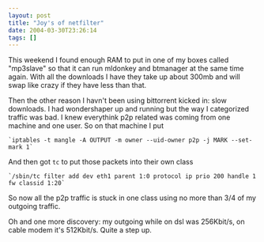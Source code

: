 ```yaml
---
layout: post
title: "Joy's of netfilter"
date: 2004-03-30T23:26:14
tags: []
---
```


This weekend I found enough RAM to put in one of my boxes called "mp3slave" so that it can run mldonkey and btmanager at the same time again. With all the downloads I have they take up about 300mb and will swap like crazy if they have less than that.

Then the other reason I havn't been using bittorrent kicked in: slow downloads. I had wondershaper up and running but the way I categorized traffic was bad. I knew everythink p2p related was coming from one machine and one user. So on that machine I put

    `iptables -t mangle -A OUTPUT -m owner --uid-owner p2p -j MARK --set-mark 1`

And then got `tc` to put those packets into their own class

    `/sbin/tc filter add dev eth1 parent 1:0 protocol ip prio 200 handle 1 fw classid 1:20`

So now all the p2p traffic is stuck in one class using no more than 3/4 of my outgoing traffic.

Oh and one more discovery: my outgoing while on dsl was 256Kbit/s, on cable modem it's 512Kbit/s. Quite a step up.
